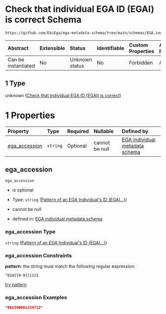 # Check that individual EGA ID (EGAI) is correct Schema

```txt
https://github.com/EbiEga/ega-metadata-schema/tree/main/schemas/EGA.individual.json#/properties/object_id/allOf/1
```



| Abstract            | Extensible | Status         | Identifiable | Custom Properties | Additional Properties | Access Restrictions | Defined In                                                                |
| :------------------ | :--------- | :------------- | :----------- | :---------------- | :-------------------- | :------------------ | :------------------------------------------------------------------------ |
| Can be instantiated | No         | Unknown status | No           | Forbidden         | Allowed               | none                | [EGA.individual.json*](../out/EGA.individual.json "open original schema") |

## 1 Type

unknown ([Check that individual EGA ID (EGAI) is correct](ega-7-properties-objects-ids-block-allof-check-that-individual-ega-id-egai-is-correct.md))

# 1 Properties

| Property                        | Type     | Required | Nullable       | Defined by                                                                                                                                                                                                                                |
| :------------------------------ | :------- | :------- | :------------- | :---------------------------------------------------------------------------------------------------------------------------------------------------------------------------------------------------------------------------------------- |
| [ega_accession](#ega_accession) | `string` | Optional | cannot be null | [EGA individual metadata schema](ega-4-definitions-pattern-of-an-ega-individuals-id-egai.md "https://github.com/EbiEga/ega-metadata-schema/tree/main/schemas/EGA.individual.json#/properties/object_id/allOf/1/properties/ega_accession") |

## ega_accession



`ega_accession`

*   is optional

*   Type: `string` ([Pattern of an EGA Individual's ID (EGAI...)](ega-4-definitions-pattern-of-an-ega-individuals-id-egai.md))

*   cannot be null

*   defined in: [EGA individual metadata schema](ega-4-definitions-pattern-of-an-ega-individuals-id-egai.md "https://github.com/EbiEga/ega-metadata-schema/tree/main/schemas/EGA.individual.json#/properties/object_id/allOf/1/properties/ega_accession")

### ega_accession Type

`string` ([Pattern of an EGA Individual's ID (EGAI...)](ega-4-definitions-pattern-of-an-ega-individuals-id-egai.md))

### ega_accession Constraints

**pattern**: the string must match the following regular expression: 

```regexp
^EGAI[0-9]{11}$
```

[try pattern](https://regexr.com/?expression=%5EEGAI%5B0-9%5D%7B11%7D%24 "try regular expression with regexr.com")

### ega_accession Examples

```json
"EGAI00001159712"
```
